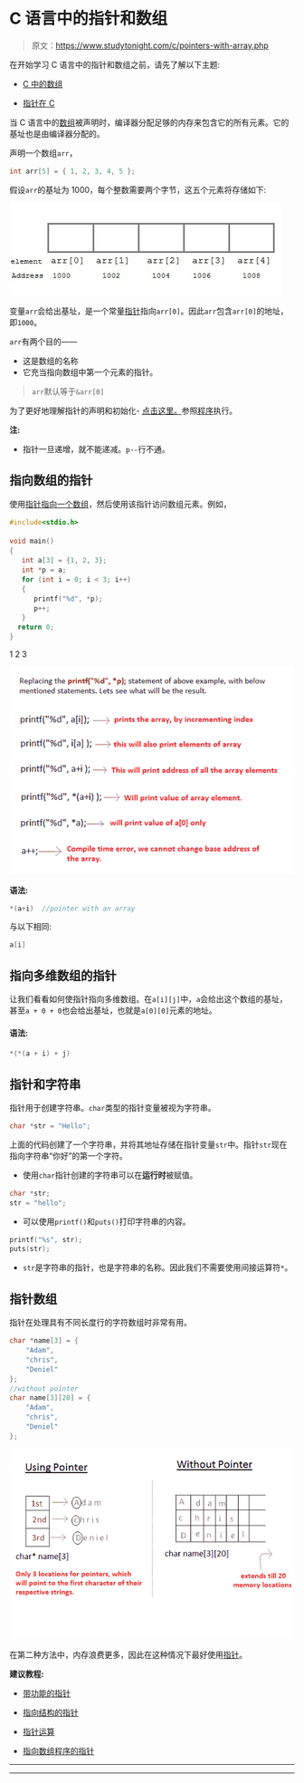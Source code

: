 # C 语言中的指针和数组

> 原文：<https://www.studytonight.com/c/pointers-with-array.php>

在开始学习 C 语言中的指针和数组之前，请先了解以下主题:

*   [C 中的数组](https://www.studytonight.com/c/arrays-in-c.php)

*   [指针在 C](https://www.studytonight.com/c/pointers-in-c.php)

当 C 语言中的[数组](https://www.studytonight.com/c/arrays-in-c.php)被声明时，编译器分配足够的内存来包含它的所有元素。它的基址也是由编译器分配的。

声明一个数组`arr`，

```cpp
int arr[5] = { 1, 2, 3, 4, 5 };
```

假设`arr`的基址为 1000，每个整数需要两个字节，这五个元素将存储如下:

![address of array in C](img/4609a7b736508c76391447a355feddf2.png)

变量`arr`会给出基址，是一个常量[指针](https://www.studytonight.com/c/pointers-in-c.php)指向`arr[0]`。因此`arr`包含`arr[0]`的地址，即`1000`。

`arr`有两个目的——

*   这是数组的名称
*   它充当指向数组中第一个元素的指针。

> `arr`默认等于`&arr[0]`

为了更好地理解指针的声明和初始化- [点击这里。](https://www.studytonight.com/c/pointers-in-c.php)参照[程序](https://www.studytonight.com/c/programs/pointer/simple-pointer-program)执行。

**注:**

*   指针一旦递增，就不能递减。`p--`行不通。

## 指向数组的指针

使用[指针指向一个数组](https://www.studytonight.com/c/pointer-to-pointer.php)，然后使用该指针访问数组元素。例如，

```cpp
#include<stdio.h>

void main()
{
   int a[3] = {1, 2, 3};
   int *p = a;    
   for (int i = 0; i < 3; i++)
   {
      printf("%d", *p);
      p++;
   }
  return 0;
} 
```

1 2 3

![Using Array name as pointer in C](img/a22402cda8176fee86bdf5b66f505484.png)

**语法:**

```cpp
*(a+i)  //pointer with an array
```

与以下相同:

```cpp
a[i]
```

## 指向多维数组的指针

让我们看看如何使指针指向多维数组。在`a[i][j]`中，`a`会给出这个数组的基址，甚至`a + 0 + 0`也会给出基址，也就是`a[0][0]`元素的地址。

#### 语法:

```cpp
*(*(a + i) + j)
```

## 指针和字符串

指针用于创建字符串。`char`类型的指针变量被视为字符串。

```cpp
char *str = "Hello";
```

上面的代码创建了一个字符串，并将其地址存储在指针变量`str`中。指针`str`现在指向字符串“你好”的第一个字符。

*   使用`char`指针创建的字符串可以在**运行时**被赋值。

```cpp
char *str;
str = "hello"; 
```

*   可以使用`printf()`和`puts()`打印字符串的内容。

```cpp
printf("%s", str);
puts(str);
```

*   `str`是字符串的指针，也是字符串的名称。因此我们不需要使用间接运算符`*`。

## 指针数组

指针在处理具有不同长度行的字符数组时非常有用。

```cpp
char *name[3] = { 
    "Adam",
    "chris",
    "Deniel"
};
//without pointer
char name[3][20] = { 
    "Adam",
    "chris",
    "Deniel"
};
```

![Pointer with character array in c](img/cc01293618ac8fe99029fcdb8d046a74.png)

在第二种方法中，内存浪费更多，因此在这种情况下最好使用[指针](https://www.studytonight.com/c/pointers-in-c.php)。

**建议教程:**

*   [带功能的指针](https://www.studytonight.com/c/pointer-with-function-in-c.php)

*   [指向结构的指针](https://www.studytonight.com/c/pointers-to-structure-in-c.php)

*   [指针运算](https://www.studytonight.com/c/pointer-arithmetic-in-c.php)

*   [指向数组程序的指针](https://www.studytonight.com/c/programs/pointer/array-of-pointers)

* * *

* * *